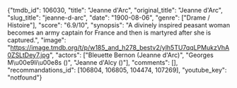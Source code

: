 {"tmdb_id": 106030, "title": "Jeanne d'Arc", "original_title": "Jeanne d'Arc", "slug_title": "jeanne-d-arc", "date": "1900-08-06", "genre": ["Drame / Histoire"], "score": "6.9/10", "synopsis": "A divinely inspired peasant woman becomes an army captain for France and then is martyred after she is captured.", "image": "https://image.tmdb.org/t/p/w185_and_h278_bestv2/ylh5TU7qqLPMukzVhA0ZSLtDey7.jpg", "actors": ["Bleuette Bernon (Jeanne d'Arc)", "Georges M\u00e9li\u00e8s ()", "Jeanne d'Alcy ()"], "comments": [], "recommandations_id": [106804, 106805, 104474, 107269], "youtube_key": "notfound"}